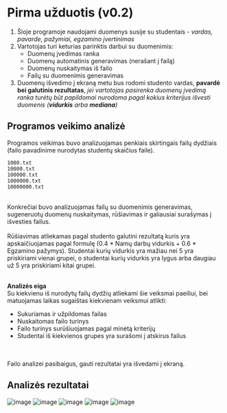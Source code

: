 # Pirma užduotis (v0.2)
1. Šioje programoje naudojami duomenys susije su studentais - _vardas, pavarde, pažymiai, egzamino įvertinimas_
2. Vartotojas turi keturias parinktis darbui su duomenimis:
 	- Duomenų įvedimas ranka
  	- Duomenų automatinis generavimas (nerašant į failą)
  	- Duomenų nuskaitymas iš failo
  	- Failų su duomenimis generavimas
3. Duomenų išvedimo į ekraną metu bus rodomi studento vardas, **pavardė bei galutinis rezultatas**, _jei vartotojas pasirenka duomenų įvedimą ranka turėtų būt papildomai nurodoma pagal kokius kriterijus išvesti duomenis (**vidurkis** arba **mediana**)_

## Programos veikimo analizė
Programos veikimas buvo analizuojamas penkiais skirtingais failų dydžiais (failo pavadinime nurodytas studentų skaičius faile).<br>
```
1000.txt
10000.txt
100000.txt
1000000.txt
10000000.txt
```
<br>
Konkrečiai buvo analizuojamas failų su duomenimis generavimas, sugeneruotų duomenų nuskaitymas, rūšiavimas ir galiausiai surašymas į išvesties failus. <br>
<br>
Rūšiavimas atliekamas pagal studento galutini rezultatą kuris yra apskaičiuojamas pagal formulę (0.4 * Namų darbų vidurkis + 0.6 * Egzamino pažymys). Studentai kurių vidurkis yra mažiau nei 5 yra priskiriami vienai grupei, o studentai kurių vidurkis yra lygus arba daugiau už 5 yra priskiriami kitai grupei.  <br>
<br>

 **Analizės eiga**
 <br>
 Su kiekvienu iš nurodytų failų dydžių atliekami šie veiksmai paeiliui, bei matuojamas laikas sugaištas kiekvienam veiksmui atlikti:
 - Sukuriamas ir užpildomas failas
 - Nuskaitomas failo turinys
 - Failo turinys surūšiuojamas pagal minėtą kriterijų 
 - Studentai iš kiekvienos grupes yra surašomi į atskirus failus
<br>
<br>
Failo analizei pasibaigus, gauti rezultatai yra išvedami į ekraną.

## Analizės rezultatai
![image](https://github.com/chingaskirpejas/uni_cpp/assets/47268986/c45c1d99-1ced-49d4-a45c-f7a73b067cbb) ![image](https://github.com/chingaskirpejas/uni_cpp/assets/47268986/b572421b-7f9c-4654-ba2c-121e5b9a884a)
![image](https://github.com/chingaskirpejas/uni_cpp/assets/47268986/5ce30f1c-67d7-4133-99d2-eb3d7afb5d91) ![image](https://github.com/chingaskirpejas/uni_cpp/assets/47268986/12f923df-7216-4659-a45f-2c94bbbc03e4)
![image](https://github.com/chingaskirpejas/uni_cpp/assets/47268986/a20a13e3-9d6c-451d-9d8b-6283a7d4e0ee)




